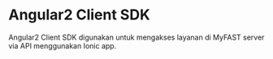 # Angular2 Client SDK

Angular2 Client SDK digunakan untuk mengakses layanan di MyFAST server via API menggunakan Ionic app.

